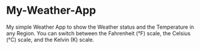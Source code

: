 # My-Weather-App
My simple Weather App to show the Weather status and the Temperature in any Region.
You can switch between the Fahrenheit (°F) scale, the Celsius (°C) scale, and the Kelvin (K) scale.
